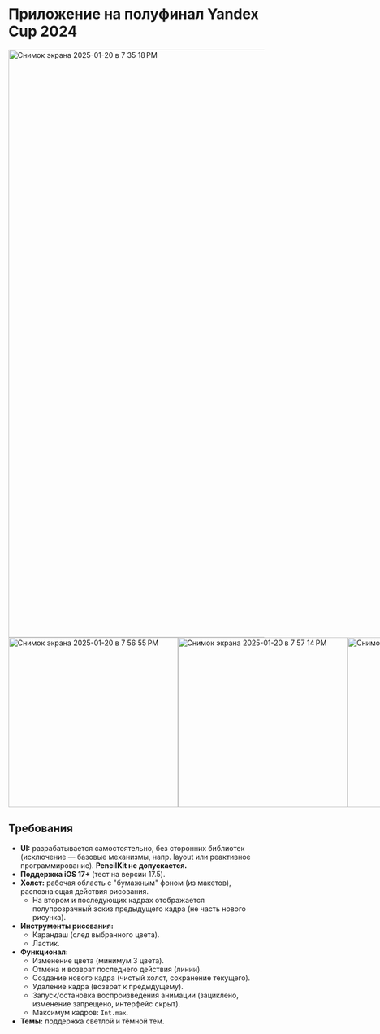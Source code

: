 # Приложение на полуфинал Yandex Cup 2024
<img width="1156" alt="Снимок экрана 2025-01-20 в 7 35 18 PM" src="https://github.com/user-attachments/assets/b38492b6-df70-46e9-af41-600ce98ffe6a" />

<div style="display: flex; justify-content: space-between; align-items: center;">
  <img width="334" alt="Снимок экрана 2025-01-20 в 7 56 55 PM" src="https://github.com/user-attachments/assets/04e20278-f222-465b-a3ac-9b121a10ab08" />
  <img width="334" alt="Снимок экрана 2025-01-20 в 7 57 14 PM" src="https://github.com/user-attachments/assets/fb3a2ab7-21e2-4bd6-a2f6-cb3daf3c810d" />
  <img width="334" alt="Снимок экрана 2025-01-20 в 7 56 34 PM" src="https://github.com/user-attachments/assets/f96c6468-50f8-41e0-9c24-e6623e3eb84e" />
</div>

## Требования
- **UI:** разрабатывается самостоятельно, без сторонних библиотек (исключение — базовые механизмы, напр. layout или реактивное программирование). **PencilKit не допускается.**
- **Поддержка iOS 17+** (тест на версии 17.5).
- **Холст:** рабочая область с "бумажным" фоном (из макетов), распознающая действия рисования. 
  - На втором и последующих кадрах отображается полупрозрачный эскиз предыдущего кадра (не часть нового рисунка).
- **Инструменты рисования:**
  - Карандаш (след выбранного цвета).
  - Ластик.
- **Функционал:**
  - Изменение цвета (минимум 3 цвета).
  - Отмена и возврат последнего действия (линии).
  - Создание нового кадра (чистый холст, сохранение текущего).
  - Удаление кадра (возврат к предыдущему).
  - Запуск/остановка воспроизведения анимации (зациклено, изменение запрещено, интерфейс скрыт).
  - Максимум кадров: `Int.max`.
- **Темы:** поддержка светлой и тёмной тем.
